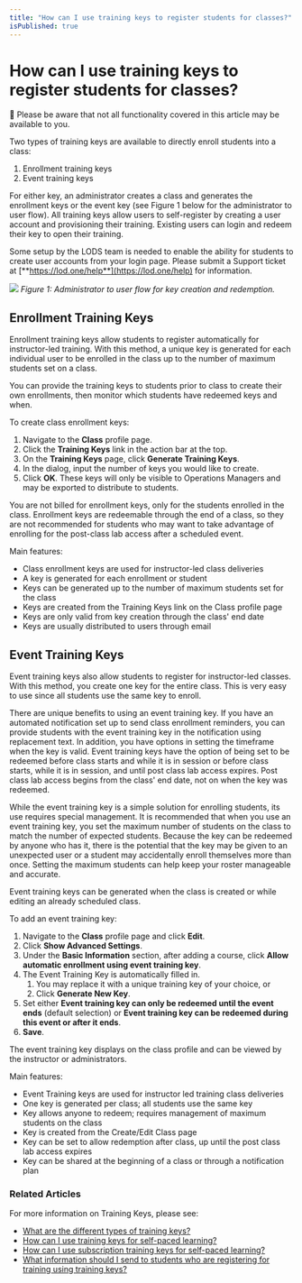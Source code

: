 ```yaml
---
title: "How can I use training keys to register students for classes?"
isPublished: true
---
```


# How can I use training keys to register students for classes?

:small_blue_diamond: Please be aware that not all functionality covered in this article may be available to you.

Two types of training keys are available to directly enroll students into a class: 

1. Enrollment training keys  
1. Event training keys  

For either key, an administrator creates a class and generates the enrollment keys or the event key (see Figure 1 below for the administrator to user flow). All training keys allow users to self-register by creating a user account and provisioning their training. Existing users can login and redeem their key to open their training. 

Some setup by the LODS team is needed to enable the ability for students to create user accounts from your login page. Please submit a Support ticket at [**https://lod.one/help**](https://lod.one/help) for information.


![](/tms/images/class-training-keys.png)
_Figure 1: Administrator to user flow for key creation and redemption._

## Enrollment Training Keys

Enrollment training keys allow students to register automatically for instructor-led training. With this method, a unique key is generated for each individual user to be enrolled in the class up to the number of maximum students set on a class. 

You can provide the training keys to students prior to class to create their own enrollments, then monitor which students have redeemed keys and when. 

To create class enrollment keys:

1. Navigate to the **Class** profile page.
1. Click the **Training Keys** link in the action bar at the top.
1. On the **Training Keys** page, click **Generate Training Keys**. 
1. In the dialog, input the number of keys you would like to create. 
1. Click **OK**. These keys will only be visible to Operations Managers and may be exported to distribute to students.

You are not billed for enrollment keys, only for the students enrolled in the class. Enrollment keys  are redeemable through the end of a class, so they are not recommended for students who may want to take advantage of enrolling for the post-class lab access after a scheduled event. 

Main features:

- Class enrollment keys are used for instructor-led class deliveries
- A key is generated for each enrollment or student
- Keys can be generated up to the number of maximum students set for the class
- Keys are created from the Training Keys link on the Class profile page
- Keys are only valid from key creation through the class' end date
- Keys are usually distributed to users through email

## Event Training Keys

Event training keys also allow students to register for instructor-led classes. With this method, you create one key for the entire class. This is very easy to use since all students use the same key to enroll. 

There are unique benefits to using an event training key. If you have an automated notification set up to send class enrollment reminders, you can provide students with the event training key in the notification using replacement text. In addition, you have options in setting the timeframe when the key is valid. Event training keys have the option of being set to be redeemed before class starts and while it is in session or before class starts, while it is in session, and until post class lab access expires. Post class lab access begins from the class' end date, not on when the key was redeemed. 

While the event training key is a simple solution for enrolling students, its use requires special management. It is recommended that when you use an event training key, you set the maximum number of students on the class to match the number of expected students. Because the key can be redeemed by anyone who has it, there is the potential that the key may be given to an unexpected user or a student may accidentally enroll themselves more than once. Setting the maximum students can help keep your roster manageable and accurate. 

Event training keys can be generated when the class is created or while editing an already scheduled class.  

To add an event training key:
1. Navigate to the **Class** profile page and click **Edit**.
1. Click **Show Advanced Settings**.
1. Under the **Basic Information** section, after adding a course, click **Allow automatic enrollment using event training key**.
1. The Event Training Key is automatically filled in.
    1. You may replace it with a unique training key of your choice, or
    1. Click **Generate New Key**.
1. Set either **Event training key can only be redeemed until the event ends** (default selection) or **Event training key can be redeemed during this event or after it ends**.
1. **Save**. 

The event training key displays on the class profile and can be viewed by the instructor or administrators.

Main features:
- Event Training keys are used for instructor led training class deliveries
- One key is generated per class; all students use the same key
- Key allows anyone to redeem; requires management of maximum students on the class
- Key is created from the Create/Edit Class page
- Key can be set to allow redemption after class, up until the post class lab access expires
- Key can be shared at the beginning of a class or through a notification plan

### Related Articles

For more information on Training Keys, please see:
- [What are the different types of training keys?](/tms/tms-administrators/tms-fundamentals/training-key-types.md)
- [How can I use training keys for self-paced learning?](/tms/tms-administrators/self-paced-learning-and-subscriptions/training-key-pool.md)
- [How can I use subscription training keys for self-paced learning?](/tms/tms-administrators/self-paced-learning-and-subscriptions/subscription-training-keys.md)
- [What information should I send to students who are registering for training using training keys?](/tms/tms-administrators/classes/training-keys/information-to-send-to-students-who-are-registering-using-training-keys.md)
